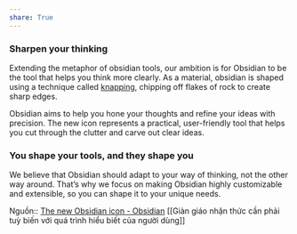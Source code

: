 ```yaml
---
share: True
---
```

### Sharpen your thinking

Extending the metaphor of obsidian tools, our ambition is for Obsidian to be the tool that helps you think more clearly. As a material, obsidian is shaped using a technique called [knapping](https://en.wikipedia.org/wiki/Knapping), chipping off flakes of rock to create sharp edges.

Obsidian aims to help you hone your thoughts and refine your ideas with precision. The new icon represents a practical, user-friendly tool that helps you cut through the clutter and carve out clear ideas.

### You shape your tools, and they shape you

We believe that Obsidian should adapt to your way of thinking, not the other way around. That’s why we focus on making Obsidian highly customizable and extensible, so you can shape it to your unique needs.

Nguồn:: [The new Obsidian icon - Obsidian](https://obsidian.md/blog/new-obsidian-icon/)
[[Giàn giáo nhận thức cần phải tuỳ biến với quá trình hiểu biết của người dùng]]
